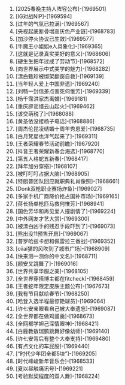 
1. [2025春晚主持人阵容公布]-[1969501]
1. [IG对战NIP]-[1969594]
1. [过年的气氛已拉满]-[1969567]
1. [央视起底断骨增高灰色产业链]-[1968783]
1. [加沙停火协议已生效]-[1969577]
1. [牛魔王小姐姐e人具象化]-[1969365]
1. [这就是记录真实美好的意义]-[1968606]
1. [硬生生把年过成了劳动节]-[1968572]
1. [向世界展示中式美学的魅力]-[1968282]
1. [漂白甄珍被绑架翻窗自救]-[1969139]
1. [当年轻人爱上中国非遗]-[1969240]
1. [刘畅一封信差点害死何惟芳]-[1969339]
1. [杨千霈洪家杰离婚]-[1969181]
1. [重庆辟谣缙云山起火]-[1969462]
1. [该交萌税了]-[1968088]
1. [黄圣依没接杨子电话]-[1968886]
1. [周杰伦昆凌结婚十周年秀恩爱]-[1968735]
1. [白月梵星也洋气起来了]-[1969311]
1. [王者荣耀春节活动前瞻]-[1967920]
1. [抖音王者荣耀新春会海选]-[1968770]
1. [第五人格蛇五新春]-[1968417]
1. [拜年加分穿搭]-[1968107]
1. [被叮叮叮占据大脑]-[1968905]
1. [特朗普团队回应就职典礼肖像照]-[1968661]
1. [Donk双枪职业赛场炸鱼]-[1969027]
1. [多家手机厂商降价抢占国补市场]-[1969165]
1. [蒋长扬单枪匹马救何惟芳]-[1968941]
1. [国色芳华和再见爱人撞剧情了]-[1969224]
1. [中外网友才艺大赏]-[1969300]
1. [被漂白凶手的残忍手段吓到了]-[1969073]
1. [熊出没11预售开启]-[1969067]
1. [普罗哈兹卡想和佩雷拉三番战]-[1969352]
1. [oiiai猫的风吹到了城市广场]-[1968909]
1. [快来测一测你的中文名]-[1968711]
1. [颜安又跳舞了]-[1969016]
1. [世界共享华服之美]-[1968105]
1. [全世界穿搭博主都在fitcheck]-[1968459]
1. [王者蛇年限定皮肤主题公布]-[1967673]
1. [我有节目献给春节]-[1968250]
1. [哈登入选半程最惊艳球员]-[1969064]
1. [许七安亲眼看自己被大奉遗忘]-[1969087]
1. [全世界都在做鸡蛋羹]-[1968673]
1. [全网都学妲己深情眼神]-[1968421]
1. [白鹿教敖瑞鹏跳舞好像幼师]-[1969140]
1. [许七安背后有整个大奉支持]-[1969480]
1. [有点文化的车屁股]-[1969440]
1. [“时代少年团全都5块”]-[1969205]
1. [时代峰峻新年音乐会]-[1968533]
1. [夏以昼触痛讯号]-[1969221]
1. [考验默契程度的双人舞]-[1968224]